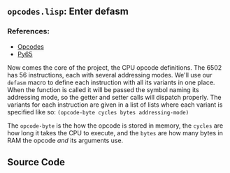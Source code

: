 ## `opcodes.lisp`: Enter defasm

### References:
* [Opcodes](http://www.obelisk.demon.co.uk/6502/reference.html)
* [Py65](https://github.com/mnaberez/py65/blob/master/src/py65/devices/mpu6502.py)

Now comes the core of the project, the CPU opcode definitions. The 6502 has 56
instructions, each with several addressing modes. We'll use our `defasm` macro
to define each instruction with all its variants in one place. When the function
is called it will be passed the symbol naming its addressing mode, so the getter
and setter calls will dispatch properly. The variants for each instruction are
given in a list of lists where each variant is specified like so:
`(opcode-byte cycles bytes addressing-mode)`

The `opcode-byte` is the how the opcode is stored in memory, the `cycles` are
how long it takes the CPU to execute, and the `bytes` are how many bytes in RAM
the opcode *and* its arguments use.

## Source Code
